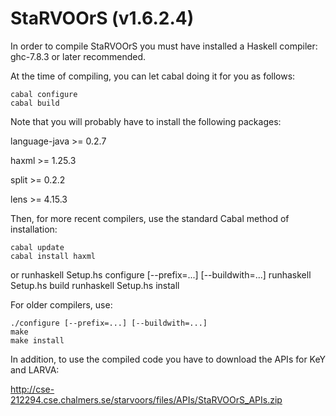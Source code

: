 
# StaRVOOrS (v1.6.2.4)

In order to compile StaRVOOrS you must have installed a Haskell compiler: ghc-7.8.3 or later recommended.

At the time of compiling, you can let cabal doing it for you as follows:

    cabal configure
    cabal build

Note that you will probably have to install the following packages:

 language-java >= 0.2.7

 haxml >= 1.25.3

 split >= 0.2.2

 lens >= 4.15.3

Then, for more recent compilers, use the standard Cabal method of installation:

    cabal update
    cabal install haxml

or
    runhaskell Setup.hs configure [--prefix=...] [--buildwith=...]
    runhaskell Setup.hs build
    runhaskell Setup.hs install

For older compilers, use:

    ./configure [--prefix=...] [--buildwith=...]
    make
    make install

In addition, to use the compiled code you have to download the APIs for KeY and LARVA:

http://cse-212294.cse.chalmers.se/starvoors/files/APIs/StaRVOOrS_APIs.zip
